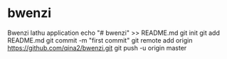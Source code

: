 # bwenzi
Bwenzi lathu application
echo "# bwenzi" >> README.md
git init
git add README.md
git commit -m "first commit"
git remote add origin https://github.com/qina2/bwenzi.git
git push -u origin master
